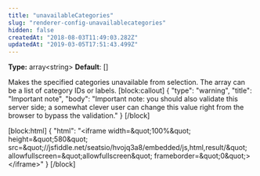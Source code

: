 ```yaml
---
title: "unavailableCategories"
slug: "renderer-config-unavailablecategories"
hidden: false
createdAt: "2018-08-03T11:49:03.282Z"
updatedAt: "2019-03-05T17:51:43.499Z"
---
```

**Type:** array&lt;string&gt;
**Default**: []

Makes the specified categories unavailable from selection. The array can be a list of category IDs or labels.
[block:callout]
{
  &quot;type&quot;: &quot;warning&quot;,
  &quot;title&quot;: &quot;Important note&quot;,
  &quot;body&quot;: &quot;Important note: you should also validate this server side; a somewhat clever user can change this value right from the browser to bypass the validation.&quot;
}
[/block]

[block:html]
{
  &quot;html&quot;: &quot;&lt;iframe width=\&quot;100%\&quot; height=\&quot;580\&quot; src=\&quot;//jsfiddle.net/seatsio/hvojq3a8/embedded/js,html,result/\&quot; allowfullscreen=\&quot;allowfullscreen\&quot; frameborder=\&quot;0\&quot;&gt;&lt;/iframe&gt;&quot;
}
[/block]
